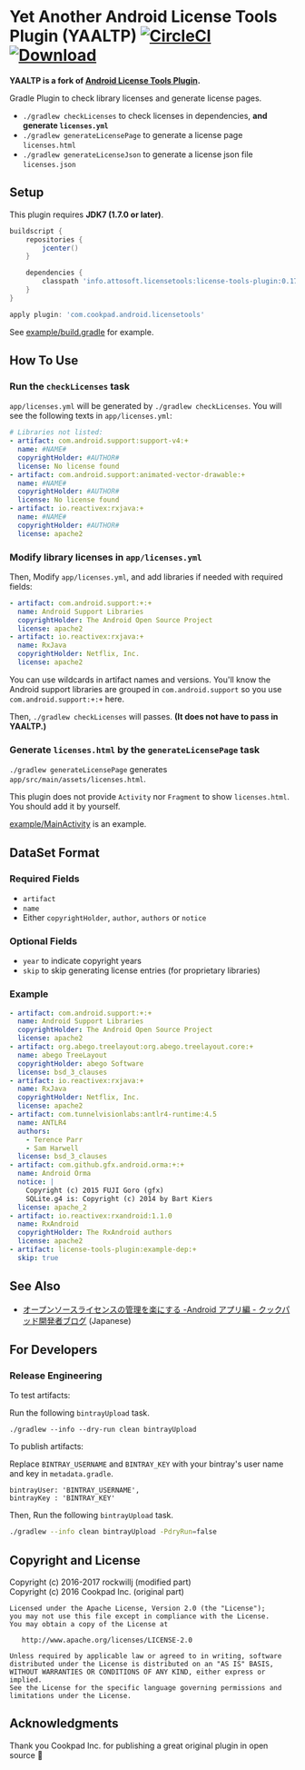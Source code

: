 # Yet Another Android License Tools Plugin (YAALTP) [![CircleCI](https://circleci.com/gh/cookpad/license-tools-plugin.svg?style=svg)](https://circleci.com/gh/cookpad/license-tools-plugin) [ ![Download](https://api.bintray.com/packages/attosoft/maven/license-tools-plugin/images/download.svg) ](https://bintray.com/attosoft/maven/license-tools-plugin/_latestVersion)

**YAALTP is a fork of [Android License Tools Plugin](cookpad/license-tools-plugin).**

Gradle Plugin to check library licenses and generate license pages.

* `./gradlew checkLicenses` to check licenses in dependencies, **and generate `licenses.yml`**
* `./gradlew generateLicensePage` to generate a license page `licenses.html`
* `./gradlew generateLicenseJson` to generate a license json file `licenses.json`

## Setup

This plugin requires **JDK7 (1.7.0 or later)**.

```gradle
buildscript {
    repositories {
        jcenter()
    }

    dependencies {
        classpath 'info.attosoft.licensetools:license-tools-plugin:0.17.0_r1'
    }
}

apply plugin: 'com.cookpad.android.licensetools'
```

See [example/build.gradle](license-tools-plugin/blob/master/example/build.gradle) for example.

## How To Use

### Run the `checkLicenses` task

`app/licenses.yml` will be generated by `./gradlew checkLicenses`.
You will see the following texts in `app/licenses.yml`:

```yaml
# Libraries not listed:
- artifact: com.android.support:support-v4:+
  name: #NAME#
  copyrightHolder: #AUTHOR#
  license: No license found
- artifact: com.android.support:animated-vector-drawable:+
  name: #NAME#
  copyrightHolder: #AUTHOR#
  license: No license found
- artifact: io.reactivex:rxjava:+
  name: #NAME#
  copyrightHolder: #AUTHOR#
  license: apache2
 ```

### Modify library licenses in `app/licenses.yml`

Then, Modify `app/licenses.yml`, and add libraries if needed with required fields:

```yaml
- artifact: com.android.support:+:+
  name: Android Support Libraries
  copyrightHolder: The Android Open Source Project
  license: apache2
- artifact: io.reactivex:rxjava:+
  name: RxJava
  copyrightHolder: Netflix, Inc.
  license: apache2
```

You can use wildcards in artifact names and versions.
You'll know the Android support libraries are grouped in `com.android.support` so you use `com.android.support:+:+` here.

Then, `./gradlew checkLicenses` will passes. **(It does not have to pass in YAALTP.)**

### Generate `licenses.html` by the `generateLicensePage` task

`./gradlew generateLicensePage` generates `app/src/main/assets/licenses.html`.

This plugin does not provide `Activity` nor `Fragment` to show `licenses.html`. You should add it by yourself.

[example/MainActivity](license-tools-plugin/blob/master/example/src/main/java/com/cookpad/android/licensetools/example/MainActivity.java) is an example.

## DataSet Format

### Required Fields

* `artifact`
* `name`
* Either `copyrightHolder`, `author`, `authors` or `notice`

### Optional Fields

* `year` to indicate copyright years
* `skip` to skip generating license entries (for proprietary libraries)

### Example

```yaml
- artifact: com.android.support:+:+
  name: Android Support Libraries
  copyrightHolder: The Android Open Source Project
  license: apache2
- artifact: org.abego.treelayout:org.abego.treelayout.core:+
  name: abego TreeLayout
  copyrightHolder: abego Software
  license: bsd_3_clauses
- artifact: io.reactivex:rxjava:+
  name: RxJava
  copyrightHolder: Netflix, Inc.
  license: apache2
- artifact: com.tunnelvisionlabs:antlr4-runtime:4.5
  name: ANTLR4
  authors:
    - Terence Parr
    - Sam Harwell
  license: bsd_3_clauses
- artifact: com.github.gfx.android.orma:+:+
  name: Android Orma
  notice: |
    Copyright (c) 2015 FUJI Goro (gfx)
    SQLite.g4 is: Copyright (c) 2014 by Bart Kiers
  license: apache_2
- artifact: io.reactivex:rxandroid:1.1.0
  name: RxAndroid
  copyrightHolder: The RxAndroid authors
  license: apache2
- artifact: license-tools-plugin:example-dep:+
  skip: true
```

## See Also

- [オープンソースライセンスの管理を楽にする -Android アプリ編 - クックパッド開発者ブログ](http://techlife.cookpad.com/entry/2016/04/28/183000) (Japanese)

## For Developers

### Release Engineering

To test artifacts:

Run the following `bintrayUpload` task.

```
./gradlew --info --dry-run clean bintrayUpload
```

To publish artifacts:

Replace `BINTRAY_USERNAME` and `BINTRAY_KEY` with your bintray's user name and key in `metadata.gradle`.

```
bintrayUser: 'BINTRAY_USERNAME',
bintrayKey : 'BINTRAY_KEY'
```

Then, Run the following `bintrayUpload` task.

```sh
./gradlew --info clean bintrayUpload -PdryRun=false
```

## Copyright and License

Copyright (c) 2016-2017 rockwillj (modified part)<br>
Copyright (c) 2016 Cookpad Inc. (original part)

```
Licensed under the Apache License, Version 2.0 (the "License");
you may not use this file except in compliance with the License.
You may obtain a copy of the License at

   http://www.apache.org/licenses/LICENSE-2.0

Unless required by applicable law or agreed to in writing, software
distributed under the License is distributed on an "AS IS" BASIS,
WITHOUT WARRANTIES OR CONDITIONS OF ANY KIND, either express or implied.
See the License for the specific language governing permissions and
limitations under the License.
```

## Acknowledgments

Thank you Cookpad Inc. for publishing a great original plugin in open source :bow:
